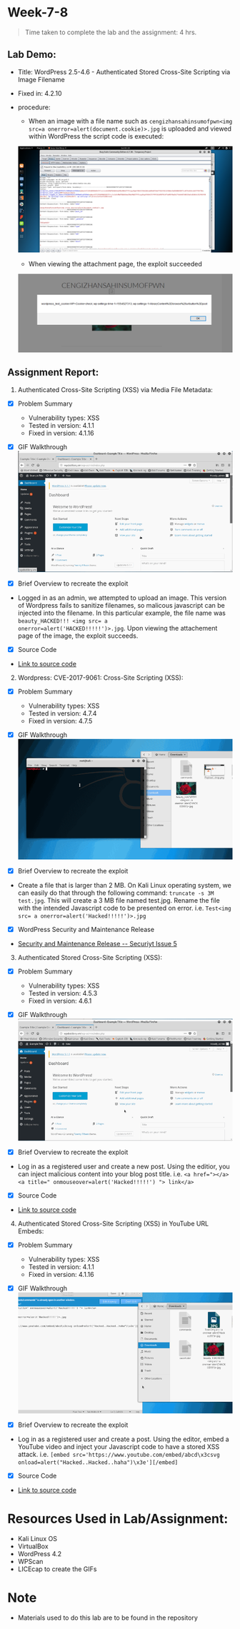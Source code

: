 # Week-7-8
> Time taken to complete the lab and the assignment: 4 hrs.

## Lab Demo:
  * Title: WordPress 2.5-4.6 - Authenticated Stored Cross-Site Scripting via Image Filename
  * Fixed in: 4.2.10
  * procedure:
    * When an image with a file name such as ```cengizhansahinsumofpwn<img src=a onerror=alert(document.cookie)>.jpg``` is uploaded and         viewed within WordPress the script code is executed:
    
    ![picture alt](https://github.com/samuely4/Facebook-CodePath-CyberSecurity-Week-7-8-master/blob/master/Lab%20Demo%20pic%201.png "Lab Demo")
    
    * When viewing the attachment page, the exploit succeeded
    
    ![picture alt](https://github.com/samuely4/Facebook-CodePath-CyberSecurity-Week-7-8-master/blob/master/Lab%20Demo%20pic%203.PNG "Title is optional")
    
 ## Assignment Report:
 1. Authenticated Cross-Site Scripting (XSS) via Media File Metadata:
- [x] Problem Summary
  * Vulnerability types: XSS
  * Tested in version: 4.1.1
  * Fixed in version: 4.1.16
       
- [x] GIF Walkthrough
  ![picture alt](https://github.com/samuely4/Facebook-CodePath-CyberSecurity-Week-7-8-master/blob/master/xss2.gif "Assignment-xss1")
       
       
- [x] Brief Overview to recreate the exploit
 * Logged in as an admin, we attempted to upload an image. This version of Wordpress fails to sanitize filenames, so malicous javascript      can be injected into the filename. In this particular example, the file name was ```beauty_HACKED!!! <img src= a                          onerror=alert('HACKED!!!!!')>.jpg```. Upon viewing the attachement page of the image, the exploit succeeds.
       
       
- [x] Source Code
 * [Link to source code](https://github.com/WordPress/WordPress/commit/28f838ca3ee205b6f39cd2bf23eb4e5f52796bd7 "Link to source code")
 
 2. Wordpress: CVE-2017-9061: Cross-Site Scripting (XSS):
- [x] Problem Summary
  * Vulnerability types: XSS
  * Tested in version: 4.7.4
  * Fixed in version: 4.7.5
       
- [x] GIF Walkthrough
  ![picture alt](https://github.com/samuely4/Facebook-CodePath-CyberSecurity-Week-7-8-master/blob/master/xss3.gif "Assignment-xss2")
       
       
- [x] Brief Overview to recreate the exploit
 * Create a file that is larger than 2 MB. On Kali Linux operating system, we can easily do that through the following command: ```truncate -s 3M test.jpg```. This will create a 3 MB file named test.jpg. Rename the file with the intended Javascript code to be presented on error. i.e. ```Test<img src= a onerror=alert('Hacked!!!!!')>.jpg```
       
       
- [x] WordPress Security and Maintenance Release
 * [Security and Maintenance Release -- Securiyt Issue 5](https://wordpress.org/news/2017/05/wordpress-4-7-5/ "Assignment-xss2")
 

 3. Authenticated Stored Cross-Site Scripting (XSS):
- [x] Problem Summary
  * Vulnerability types: XSS
  * Tested in version: 4.5.3
  * Fixed in version: 4.6.1
       
- [x] GIF Walkthrough
  ![picture alt](https://github.com/samuely4/Facebook-CodePath-CyberSecurity-Week-7-8-master/blob/master/xss1.gif "Assignment-xss3")
       
       
- [x] Brief Overview to recreate the exploit
 * Log in as a registered user and create a new post. Using the editior, you can inject malicious content into your blog post title. i.e. ```<a href="></a><a title=" onmouseover=alert('Hacked!!!!!') "> link</a>```
       
       
- [x] Source Code
 * [Link to source code](https://core.trac.wordpress.org/changeset/33359 "Link to source code")
 
 4. Authenticated Stored Cross-Site Scripting (XSS) in YouTube URL Embeds:
- [x] Problem Summary
  * Vulnerability types: XSS
  * Tested in version: 4.1.1
  * Fixed in version: 4.1.16
       
- [x] GIF Walkthrough
  ![picture alt](https://github.com/samuely4/Facebook-CodePath-CyberSecurity-Week-7-8-master/blob/master/xss4.gif "Assignment-xss4")
       
       
- [x] Brief Overview to recreate the exploit
 * Log in as a registered user and create a post. Using the editor, embed a YouTube video and inject your Javascript code to have a      stored XSS attack. i.e. ```[embed src='https://www.youtube.com/embed/abcd\x3csvg onload=alert("Hacked..Hacked..haha")\x3e'][/embed]```
       
       
- [x] Source Code
 * [Link to source code](https://github.com/WordPress/WordPress/commit/419c8d97ce8df7d5004ee0b566bc5e095f0a6ca8 "Link to source code")
 
 
 # Resources Used in Lab/Assignment:
 * Kali Linux OS
 * VirtualBox
 * WordPress 4.2
 * WPScan
 * LICEcap to create the GIFs
 
 # Note
 * Materials used to do this lab are to be found in the repository
 
 
 

